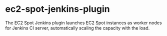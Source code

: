 # ec2-spot-jenkins-plugin
The EC2 Spot Jenkins plugin launches EC2 Spot instances as worker nodes for Jenkins CI server, automatically scaling the capacity with the load. 
